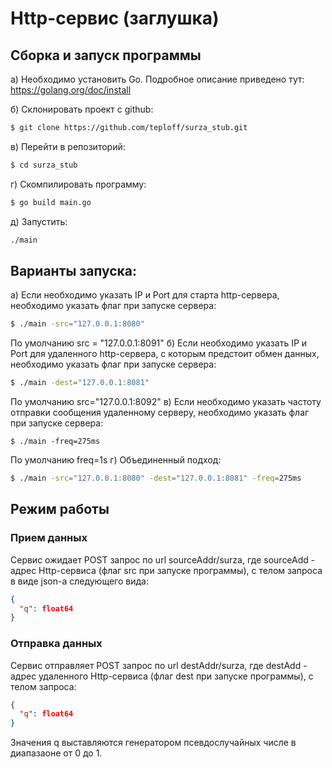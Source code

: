 # Http-сервис (заглушка)

## Сборка и запуск программы
а) Необходимо установить Go. Подробное описание приведено тут: https://golang.org/doc/install

б) Склонировать проект с github:
```bash
$ git clone https://github.com/teploff/surza_stub.git
```

в) Перейти в репозиторий:
```bash
$ cd surza_stub
```

г) Скомпилировать программу: 
```bash
$ go build main.go
```
д) Запустить: 
```bash
./main
```

## Варианты запуска:
а) Если необходимо указать IP и Port для старта http-сервера, необходимо указать флаг при запуске сервера:
```bash
$ ./main -src="127.0.0.1:8080"
```
По умолчанию src = "127.0.0.1:8091" 
б) Если необходимо указать IP и Port для удаленного http-сервера, с которым предстоит обмен данных, необходимо указать флаг при запуске сервера:
```bash
$ ./main -dest="127.0.0.1:8081"
```
По умолчанию src="127.0.0.1:8092" 
в) Если необходимо указать частоту отправки сообщения удаленному серверу, необходимо указать флаг при запуске сервера:
```
$ ./main -freq=275ms
```
По умолчанию freq=1s
г) Объединенный подход:
```bash
$ ./main -src="127.0.0.1:8080" -dest="127.0.0.1:8081" -freq=275ms
```

## Режим работы
### Прием данных
Сервис ожидает POST запрос по url sourceAddr/surza, где sourceAdd - адрес Http-сервиса (флаг src при запуске программы), c телом запроса в виде json-а следующего вида:
```json
{
  "q": float64
}
```

### Отправка данных
Сервис отправляет POST запрос по url destAddr/surza, где destAdd - адрес удаленного Http-сервиса (флаг dest при запуске программы), c телом запроса:
```json
{
  "q": float64
}
```
Значения q выставляются генератором псевдослучайных числе в диапазаоне от 0 до 1.
